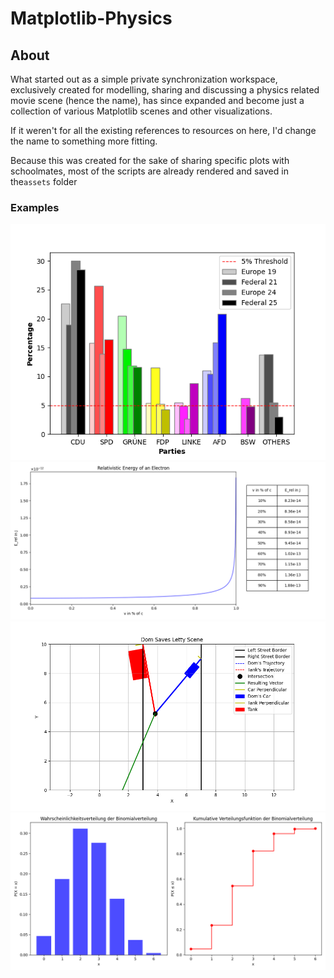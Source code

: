 # Matplotlib-Physics

## About
What started out as a simple private synchronization workspace, exclusively created for modelling, sharing and discussing
a physics related movie scene (hence the name), has since expanded and become just a collection of various Matplotlib scenes
and other visualizations.

If it weren't for all the existing references to resources on here, I'd change the name to something more fitting.


Because this was created for the sake of sharing specific plots with schoolmates, most of the scripts are already rendered 
and saved in the`assets` folder

### Examples

![Election Results Germany](./assets/ElectionResults.png)
![Relativistic Energy](./assets/RelativisticEnergy.png)
![Dom Saves Letty Movie Scene](./assets/DsL-Scene.png)
![Bionomial Distribution](./assets/BinomialDistribution.png)
